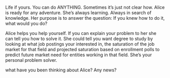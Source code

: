 Life if yours. You can do ANYTHING. Sometimes it’s just not clear how. Alice is ready for any adventure. She’s always learning. Always in search of knowledge. Her purpose is to answer the question: If you knew how to do it, what would you do?

Alice helps you help yourself. If you can explain your problem to her she can tell you how to solve it. She could tell you want degree to study by looking at what job postings your interested in, the saturation of the job market for that field and projected saturation based on enrollment polls to predict future market need for entities working in that field. She’s your personal problem solver.

what have you been thinking about Alice? Any news?